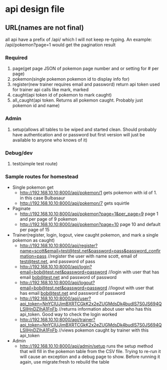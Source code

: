 # api design file

## URL(names are not final)
all api have a prefix of /api/ which I will not keep re-typing. An example: /api/pokemon?page=1 would get the pagination result

### Required
1. page(get page JSON of pokemon page number and or setting for # per page)
2. pokemon(single pokemon pokemon id to display info for)
3. register(new trainer requires email and password) return api token used for trainer api calls like mark, marked
4. caught(api token id of pokemon to mark caught)
5. all_caught(api token. Returns all pokemon caught. Probably just pokemon id and name)

### Admin
1. setup(allows all tables to be wiped and started clean. Should probably have authentication and or password but first version will just be available to anyone who knows of it)

### Debug/dev
1. test(simple test route)

### Sample routes for homestead
* Single pokemon get
   * http://192.168.10.10:8000/api/pokemon/1  gets pokemon with id of 1. in this case Bulbasaur
   * http://192.168.10.10:8000/api/pokemon/7  gets squirtle
* Paginate
   * http://192.168.10.10:8000/api/pokemon?page=1&per_page=9 page 1 and per page of 9 pokemon
   * http://192.168.10.10:8000/api/pokemon?page=10 page 10 and default per page of 15
* Trainer(register, login, logout, view caught pokemon, and mark a single pokemon as caught)
   * http://192.168.10.10:8000/api/register?name=scott&email=test@test.net&password=pass&password_confirmation=pass //register the user with name scott, email of test@test.net, and password of pass
   * http://192.168.10.10:8000/api/login?email=bob@test.net&password=password //login with user that has email bob@test.net and password of password
   * http://192.168.10.10:8000/api/logout?email=bob@test.net&password=password //logout with user that has email bob@test.net and password of password
   * http://192.168.10.10:8000/api/user?api_token=NnYCIUJimBXRTCGkK2x2eZUGMdsDk4budlS7S0JS694QLSllHnDZlhA1FnFb //returns information about user who has this api_token. Good way to check the login worked
   * http://192.168.10.10:8000/api/trainer?api_token=NnYCIUJimBXRTCGkK2x2eZUGMdsDk4budlS7S0JS694QLSllHnDZlhA1FnFb //views pokemon caught by trainer with this api_token
* Admin
   * http://192.168.10.10:8000/api/admin/setup  runs the setup method that will fill in the pokemon table from the CSV file. Trying to re-run it will cause an exception and a debug page to show. Before running it again, use migrate:fresh to rebuild the table
